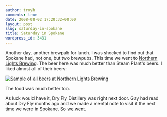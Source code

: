 ```yaml
---
author: troyh
comments: true
date: 2008-08-02 17:20:32+00:00
layout: post
slug: saturday-in-spokane
title: Saturday in Spokane
wordpress_id: 3431
---
```


Another day, another brewpub for lunch. I was shocked to find out that Spokane had, not one, but two brewpubs. This time we went to [Northern Lights Brewing](http://www.washingtonbrewersguild.org/members_nlights.php). The beer here was much better than Steam Plant's beers. I liked almost all of their beers:

[![Sample of all beers at Northern Lights Brewing](http://farm3.static.flickr.com/2072/2735845492_0ae4a56b4a.jpg)](http://www.flickr.com/photos/troyh/2735845492/)

The food was much better too.

As luck would have it, Dry Fly Distillery was right next door. Gay had read about Dry Fly months ago and we made a mental note to visit it the next time we were in Spokane. So [we went](http://troyandgay.com/blog/2008/08/02/dry-fly-distillery/).
